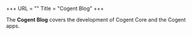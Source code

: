 +++
URL = ""
Title = "Cogent Blog"
+++

The **Cogent Blog** covers the development of Cogent Core and the Cogent apps.
